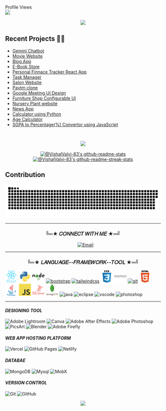 <p align="left">
 Profile Views <br> <img height="15px" src="https://profile-counter.glitch.me/VishalValvi-83/count.svg"/>
</p>
<!-- <p align="left"> <img src="https://komarev.com/ghpvc/?username=VishalValvi-83&label=Profile%20views&color=0e75b6&style=flat" alt="VishalValvi-83" /> </p> -->


<div align="center">
  <a  href="https://github.com/VishalValvi-83">
    <!-- <img src="https://readme-typing-svg.demolab.com/?lines=Hi,%20I'm%20Vishal%20Valvi;COMPUTER%20ENGINEER%20;FULL-STACK%20WEB%20DEVELOPER;PROGRAMMER;CURRENTLY%20AND%20ALWAYS%20LEARNING%20NEW%20THINGS&font=Righteous%20Code&center=true&width=550&height=35&color=20C20E&vCenter=true&pause=1000&size=22" /> -->
        <img src="https://readme-typing-svg.herokuapp.com/?font=Bona+Nova+SC&size=25&center=true&vCenter=true&&color=FF7E7E&background=0A4965&width=550&height=100&duration=4000&pause=1050&lines=Hi,%20I'm%20Vishal%20Valvi;COMPUTER%20ENGINEER%20;FULL-STACK%20WEB%20DEVELOPER%20👨‍💻;PROGRAMMER%20👨‍💻;ALWAYS%20LEARNING%20NEW%20THINGS&;" />

  </a>
</div>


## Recent Projects ✍🏻

- [Gemini Chatbot](https://github.com/VishalValvi-83/VGemini-clone)
- [Movie Website](https://github.com/VishalValvi-83/react-movie-app)
- [Blog App](https://github.com/VishalValvi-83/blog-app)
- [E-Book Store](https://github.com/VishalValvi-83/e-book-store)
- [Personal Finnace Tracker React App](https://github.com/VishalValvi-83/Expense-tracker-application)
- [Task Manager](https://github.com/VishalValvi-83/todolist-app)
- [Salon Website](https://github.com/VishalValvi-83/Hair-Salon-website)
- [Paytm clone](https://github.com/VishalValvi-83/Paytm-Clone)
- [Google Meeting UI Design](https://github.com/VishalValvi-83/google-meet)
- [Furniture Shop Configurable UI](https://github.com/VishalValvi-83/configurableui-app)
- [Nursery Plant website](https://github.com/VishalValvi-83/evergreen-nursery-plants)
- [News App](https://github.com/VishalValvi-83/News-App)
- [Calculator using Python](https://github.com/VishalValvi-83/python-calculator)
- [Age Calculator](https://github.com/VishalValvi-83/Age-calculator)
- [SGPA to Percentage(%) Convertor using JavaScript](https://github.com/VishalValvi-83/SGPA-converter)

<br>
<p align="center">
<img src="https://github-readme-stats.vercel.app/api/top-langs/?username=VishalValvi-83&theme=shadow_blue&layout=compact"width="50%"/> 
</p>  


<p align="center">
  <a href="https://github.com/VishalValvi-83?tab=repositories">
    <img src="https://github-readme-stats-one-bice.vercel.app/api?username=VishalValvi-83&theme=transparent&show_icons=true&icon_color=00b3ff&count_private=true&hide_border=true&title_color=00b3ff&role=OWNER,ORGANIZATION_MEMBER,COLLABORATOR" width="45%" alt="@VishalValvi-83's github-readme-stats"></a>
  <a href="https://github.com/VishalValvi-83?tab=stars">
    <img src="https://github-readme-streak-stats.herokuapp.com?user=VishalValvi-83&theme=transparent&hide_border=true&title_color=00b3ff&date_format=M%20j%5B%2C%20Y%5D" width="45%" alt="@VishalValvi-83's github-readme-streak-stats"/></a>
</p>

## Contribution 

<p align="center" ><a href="https://github.com/VishalValvi-83"><img src="contributions.svg">
</a></p>

---

### <p align="center">╚═★ 𝐶𝑂𝑁𝑁𝐸𝐶𝑇 𝑊𝐼𝑇𝐻 𝑀𝐸 ★═╝</p>
<p align="center">
<a href="https://fb.com/vishalvlv" target="_blank"><img alt="" src="https://img.shields.io/badge/facebook-000?style=for-the-badge&logo=facebook&logoColor=3b5998" style="vertical-align:center" /></a>
<a href="https://twitter.com/vishalvlv" target="_blank"><img alt="" src="https://img.shields.io/badge/Twitter-000?logo=Twitter&logoColor=1DA1F2&style=for-the-badge" style="vertical-align:center" /></a>
<a href="https://instagram.com/v.i.s.h.a.l__83" target="_blank"><img alt="" src="https://img.shields.io/badge/Instagram-000?style=for-the-badge&logo=Instagram&logoColor=E4405F" style="vertical-align:center" /></a>
<a href="https://www.linkedin.com/in/mr-vishal-valvi-b325522a7/" target="_blank"><img alt="" src="https://img.shields.io/badge/LinkedIn-000?logo=linkedin&logoColor=0A66C2&style=for-the-badge" style="vertical-align:center" /></a>
<a href="mailto:vishalvalvi2529@gmail.com" target="_blank"><img alt="Email" src="https://img.shields.io/badge/gmail%20-000?style=for-the-badge&logo=gmail&logoColor=white" style="vertical-align:center" /></a>
</p>


---

### <p align="center">╚═★ 𝐿𝐴𝑁𝐺𝑈𝐴𝐺𝐸--𝐹𝑅𝐴𝑀𝐸𝑊𝑂𝑅𝐾--𝑇𝑂𝑂𝐿 ★═╝</p>


<p>
  <a href="https://reactjs.org/" target="_blank"><img src="https://raw.githubusercontent.com/devicons/devicon/master/icons/react/react-original-wordmark.svg" alt="react" width="40" height="40" /></a>
  <a href="https://www.python.org" target="_blank"><img src="https://raw.githubusercontent.com/devicons/devicon/master/icons/python/python-original.svg" alt="python" width="40" height="40" /></a>
  <a href="https://nodejs.org" target="_blank"><img src="https://raw.githubusercontent.com/devicons/devicon/master/icons/nodejs/nodejs-original-wordmark.svg" alt="nodejs" width="40" height="40" /></a>
  <a href="https://getbootstrap.com" target="_blank"><img src="https://cdn.jsdelivr.net/gh/devicons/devicon@latest/icons/bootstrap/bootstrap-original-wordmark.svg" alt="bootstrap" width="40" height="40" /></a>
  <a href="https://tailwindcss.com/" target="_blank"><img src="https://cdn.jsdelivr.net/gh/devicons/devicon@latest/icons/tailwindcss/tailwindcss-original-wordmark.svg" alt="tailwindcss" width="40" height="40" /></a>
  <a href="https://www.w3schools.com/css/" target="_blank"><img src="https://raw.githubusercontent.com/devicons/devicon/master/icons/css3/css3-original-wordmark.svg" alt="css3" width="40" height="40" /></a>
  <a href="https://expressjs.com" target="_blank"><img src="https://raw.githubusercontent.com/devicons/devicon/master/icons/express/express-original-wordmark.svg" alt="express" width="40" height="40" /></a>
  <a href="https://git-scm.com/" target="_blank"><img src="https://www.vectorlogo.zone/logos/git-scm/git-scm-icon.svg" alt="git" width="40" height="40" /></a>
  <a href="https://www.w3.org/html/" target="_blank"><img src="https://raw.githubusercontent.com/devicons/devicon/master/icons/html5/html5-original-wordmark.svg" alt="html5" width="40" height="40" /></a>
  <a href="https://www.java.com" target="_blank"><img src="https://raw.githubusercontent.com/devicons/devicon/master/icons/java/java-original.svg" alt="java" width="40" height="40" /></a>
  <a href="https://developer.mozilla.org/en-US/docs/Web/JavaScript" target="_blank"><img src="https://raw.githubusercontent.com/devicons/devicon/master/icons/javascript/javascript-original.svg" alt="javascript" width="40" height="40" /></a>
  <a href="https://www.microsoft.com/en-us/sql-server" target="_blank"><img src="https://raw.githubusercontent.com/devicons/devicon/master/icons/microsoftsqlserver/microsoftsqlserver-plain-wordmark.svg" alt="Microsoft SQL Server" width="40" height="40" /></a>
  <a href="https://www.mongodb.com/" target="_blank"><img src="https://raw.githubusercontent.com/devicons/devicon/master/icons/mongodb/mongodb-original-wordmark.svg" alt="mongodb" width="40" height="40" /></a>
 
 <img src="https://cdn.jsdelivr.net/gh/devicons/devicon@latest/icons/java/java-original-wordmark.svg" alt="java" width="40" height="40" />
 
 <img src="https://cdn.jsdelivr.net/gh/devicons/devicon@latest/icons/eclipse/eclipse-original-wordmark.svg" alt="eclipse" width="40" height="40" />
 
 <img src="https://cdn.jsdelivr.net/gh/devicons/devicon@latest/icons/vscode/vscode-original-wordmark.svg" alt="vscode" width="40" height="40" />
 <img src="https://cdn.jsdelivr.net/gh/devicons/devicon@latest/icons/photoshop/photoshop-original.svg"   alt="photoshop" width="40" height="40"/>
          
     
          
</p>



---
<div >

#### <i>DESIGNING TOOL</i>
![Adobe Lightroom](https://img.shields.io/badge/-Adobe%20Lightroom-000?style=for-the-badge&logo=adobe%20lightroom)
![Canva](https://img.shields.io/badge/-Canva-000?style=for-the-badge&logo=canva)
![Adobe After Effects](https://img.shields.io/badge/-Adobe%20After%20Effects-000?style=for-the-badge&logo=Adobe%20After%20Effects&logoColor=white)
![Adobe Photoshop](https://img.shields.io/badge/-Adobe%20Photoshop-000?style=for-the-badge&logo=adobephotoshop)
![PicsArt](https://img.shields.io/badge/-PicsArt-000?style=for-the-badge&logo=picsart)
![Blender](https://img.shields.io/badge/-Blender-000?style=for-the-badge&logo=blender)
![Adobe Firefly](https://img.shields.io/badge/-Adobe%20Firefly-000?style=for-the-badge&logo=adobefirefly)


#### <i>WEB APP HOSTING PLATFORM</i>
![Vercel](https://img.shields.io/badge/-Vercel-000?style=for-the-badge&logo=vercel)
![GitHub Pages](https://img.shields.io/badge/-GitHub%20Pages-000?style=for-the-badge&logo=github)
![Netlify](https://img.shields.io/badge/-Netlify-000?style=for-the-badge&logo=netlify)

#### <i>DATABAE</i>
![MongoDB](https://img.shields.io/badge/-MongoDB-000?style=for-the-badge&logo=mongodb)
![Mysql](https://img.shields.io/badge/-Mysql-000?style=for-the-badge&logo=mysql)
![MobX](https://img.shields.io/badge/-MobX-000?style=for-the-badge&logo=mobx)

#### <i>VERSION CONTROL</i>
![Git](https://img.shields.io/badge/-Git-000?style=for-the-badge&logo=git)
![GitHub](https://img.shields.io/badge/-GitHub-000?style=for-the-badge&logo=github)

</div>

<p align="center">
     <img src="https://capsule-render.vercel.app/api?type=waving&height=90&color=timeGradient&section=footer&reversal=false"/>
</p>
